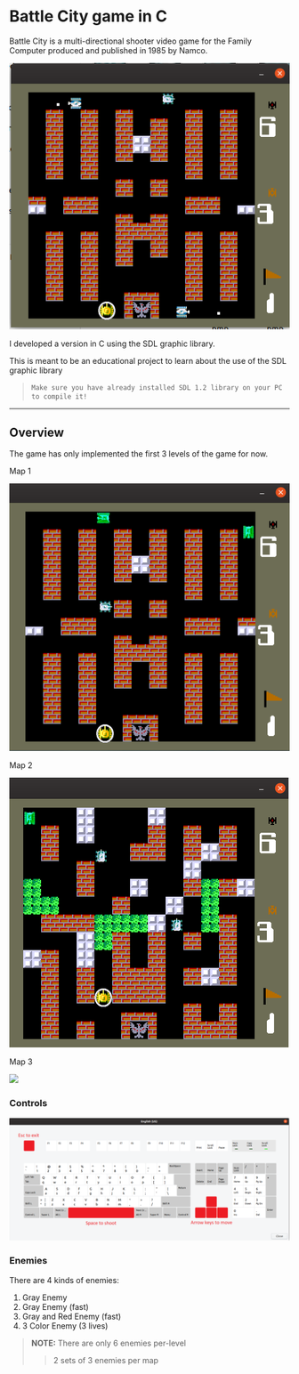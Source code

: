 # Battle City game in C
Battle City is a multi-directional shooter video game for the Family Computer produced and published in 1985 by Namco.

<p align="center">
  <img src="Images/BattleCity.png">
</p>

I developed a version in C using the SDL graphic library.

This is meant to be an educational project to learn about the use of the SDL graphic library

>     Make sure you have already installed SDL 1.2 library on your PC to compile it! 

__________________

## Overview

The game has only implemented the first 3 levels of the game for now.

Map 1

<img src="Images/map1.png">

Map 2

<img src="Images/ma2.png">

Map 3

<img src="Images/map3.png.png">

### Controls

<img src="Images/keyboard.png">

### Enemies

There are 4 kinds of enemies:

1. Gray Enemy
2. Gray Enemy (fast)
3. Gray and Red Enemy (fast)
4. 3 Color Enemy (3 lives)

>**NOTE:** There are only 6 enemies per-level 
>
>>2 sets of 3 enemies per map
